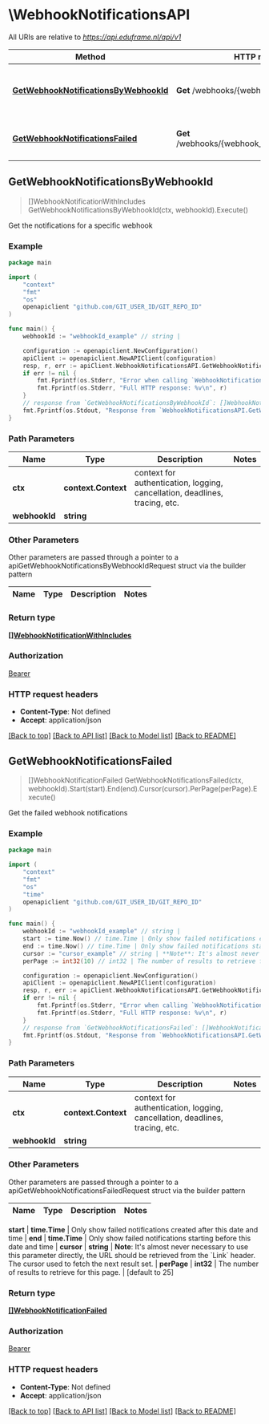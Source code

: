 # \WebhookNotificationsAPI

All URIs are relative to *https://api.eduframe.nl/api/v1*

Method | HTTP request | Description
------------- | ------------- | -------------
[**GetWebhookNotificationsByWebhookId**](WebhookNotificationsAPI.md#GetWebhookNotificationsByWebhookId) | **Get** /webhooks/{webhook_id}/notifications | Get the notifications for a specific webhook
[**GetWebhookNotificationsFailed**](WebhookNotificationsAPI.md#GetWebhookNotificationsFailed) | **Get** /webhooks/{webhook_id}/notifications/failed | Get the failed webhook notifications



## GetWebhookNotificationsByWebhookId

> []WebhookNotificationWithIncludes GetWebhookNotificationsByWebhookId(ctx, webhookId).Execute()

Get the notifications for a specific webhook

### Example

```go
package main

import (
	"context"
	"fmt"
	"os"
	openapiclient "github.com/GIT_USER_ID/GIT_REPO_ID"
)

func main() {
	webhookId := "webhookId_example" // string | 

	configuration := openapiclient.NewConfiguration()
	apiClient := openapiclient.NewAPIClient(configuration)
	resp, r, err := apiClient.WebhookNotificationsAPI.GetWebhookNotificationsByWebhookId(context.Background(), webhookId).Execute()
	if err != nil {
		fmt.Fprintf(os.Stderr, "Error when calling `WebhookNotificationsAPI.GetWebhookNotificationsByWebhookId``: %v\n", err)
		fmt.Fprintf(os.Stderr, "Full HTTP response: %v\n", r)
	}
	// response from `GetWebhookNotificationsByWebhookId`: []WebhookNotificationWithIncludes
	fmt.Fprintf(os.Stdout, "Response from `WebhookNotificationsAPI.GetWebhookNotificationsByWebhookId`: %v\n", resp)
}
```

### Path Parameters


Name | Type | Description  | Notes
------------- | ------------- | ------------- | -------------
**ctx** | **context.Context** | context for authentication, logging, cancellation, deadlines, tracing, etc.
**webhookId** | **string** |  | 

### Other Parameters

Other parameters are passed through a pointer to a apiGetWebhookNotificationsByWebhookIdRequest struct via the builder pattern


Name | Type | Description  | Notes
------------- | ------------- | ------------- | -------------


### Return type

[**[]WebhookNotificationWithIncludes**](WebhookNotificationWithIncludes.md)

### Authorization

[Bearer](../README.md#Bearer)

### HTTP request headers

- **Content-Type**: Not defined
- **Accept**: application/json

[[Back to top]](#) [[Back to API list]](../README.md#documentation-for-api-endpoints)
[[Back to Model list]](../README.md#documentation-for-models)
[[Back to README]](../README.md)


## GetWebhookNotificationsFailed

> []WebhookNotificationFailed GetWebhookNotificationsFailed(ctx, webhookId).Start(start).End(end).Cursor(cursor).PerPage(perPage).Execute()

Get the failed webhook notifications

### Example

```go
package main

import (
	"context"
	"fmt"
	"os"
    "time"
	openapiclient "github.com/GIT_USER_ID/GIT_REPO_ID"
)

func main() {
	webhookId := "webhookId_example" // string | 
	start := time.Now() // time.Time | Only show failed notifications created after this date and time (optional)
	end := time.Now() // time.Time | Only show failed notifications starting before this date and time (optional)
	cursor := "cursor_example" // string | **Note**: It's almost never necessary to use this parameter directly, the URL   should be retrieved from the `Link` header.  The cursor used to fetch the next result set.  (optional)
	perPage := int32(10) // int32 | The number of results to retrieve for this page. (optional) (default to 25)

	configuration := openapiclient.NewConfiguration()
	apiClient := openapiclient.NewAPIClient(configuration)
	resp, r, err := apiClient.WebhookNotificationsAPI.GetWebhookNotificationsFailed(context.Background(), webhookId).Start(start).End(end).Cursor(cursor).PerPage(perPage).Execute()
	if err != nil {
		fmt.Fprintf(os.Stderr, "Error when calling `WebhookNotificationsAPI.GetWebhookNotificationsFailed``: %v\n", err)
		fmt.Fprintf(os.Stderr, "Full HTTP response: %v\n", r)
	}
	// response from `GetWebhookNotificationsFailed`: []WebhookNotificationFailed
	fmt.Fprintf(os.Stdout, "Response from `WebhookNotificationsAPI.GetWebhookNotificationsFailed`: %v\n", resp)
}
```

### Path Parameters


Name | Type | Description  | Notes
------------- | ------------- | ------------- | -------------
**ctx** | **context.Context** | context for authentication, logging, cancellation, deadlines, tracing, etc.
**webhookId** | **string** |  | 

### Other Parameters

Other parameters are passed through a pointer to a apiGetWebhookNotificationsFailedRequest struct via the builder pattern


Name | Type | Description  | Notes
------------- | ------------- | ------------- | -------------

 **start** | **time.Time** | Only show failed notifications created after this date and time | 
 **end** | **time.Time** | Only show failed notifications starting before this date and time | 
 **cursor** | **string** | **Note**: It&#39;s almost never necessary to use this parameter directly, the URL   should be retrieved from the &#x60;Link&#x60; header.  The cursor used to fetch the next result set.  | 
 **perPage** | **int32** | The number of results to retrieve for this page. | [default to 25]

### Return type

[**[]WebhookNotificationFailed**](WebhookNotificationFailed.md)

### Authorization

[Bearer](../README.md#Bearer)

### HTTP request headers

- **Content-Type**: Not defined
- **Accept**: application/json

[[Back to top]](#) [[Back to API list]](../README.md#documentation-for-api-endpoints)
[[Back to Model list]](../README.md#documentation-for-models)
[[Back to README]](../README.md)


